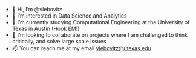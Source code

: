 - 👋 Hi, I’m @vlebovitz
- 👀 I’m interested in Data Science and Analytics 
- 🌱 I’m currently studying Computational Engineering at the University of Texas in Austin (Hook EM!)
- 💞️ I’m looking to collaborate on projects where I am challenged to think critically, and solve large scale issues
- 📫 You can reach me at my email vlebovitz@utexas.edu

<!---
vlebovitz/vlebovitz is a ✨ special ✨ repository because its `README.md` (this file) appears on your GitHub profile.
You can click the Preview link to take a look at your changes.
--->
